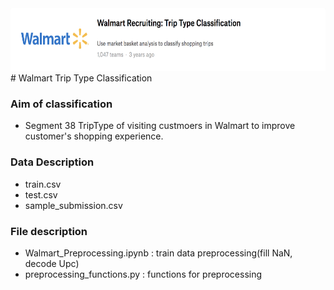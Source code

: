 <img src="image/title.png" alt="subject_image" width="630" height="100">
# Walmart Trip Type Classification

### Aim of classification
- Segment 38 TripType of visiting custmoers in Walmart to improve customer's shopping experience.

### Data Description
- train.csv
- test.csv
- sample_submission.csv


### File description
- Walmart_Preprocessing.ipynb : train data preprocessing(fill NaN, decode Upc)
- preprocessing_functions.py : functions for preprocessing
